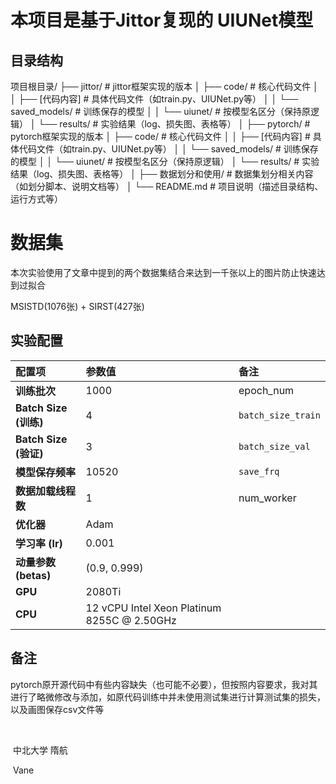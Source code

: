 # 本项目是基于Jittor复现的 UIUNet模型

## 目录结构


项目根目录/
├── jittor/                    # jittor框架实现的版本
│   ├── code/                  # 核心代码文件
│   │   ├── [代码内容]          # 具体代码文件（如train.py、UIUNet.py等）
│   │   └── saved_models/       # 训练保存的模型
│   │       └── uiunet/         # 按模型名区分（保持原逻辑）
│   └── results/                # 实验结果（log、损失图、表格等）
│
├── pytorch/                   # pytorch框架实现的版本
│   ├── code/                  # 核心代码文件
│   │   ├── [代码内容]          # 具体代码文件（如train.py、UIUNet.py等）
│   │   └── saved_models/       # 训练保存的模型
│   │       └── uiunet/         # 按模型名区分（保持原逻辑）
│   └── results/                # 实验结果（log、损失图、表格等）
│
├── 数据划分和使用/             # 数据集划分相关内容（如划分脚本、说明文档等）
│
└── README.md                  # 项目说明（描述目录结构、运行方式等）


# 数据集

本次实验使用了文章中提到的两个数据集结合来达到一千张以上的图片防止快速达到过拟合

MSISTD(1076张) + SIRST(427张)

## 实验配置

| **配置项**            | **参数值**                                  | **备注**           |
| :-------------------- | :------------------------------------------ | :----------------- |
| **训练批次**          | 1000                                        | epoch_num          |
| **Batch Size (训练)** | 4                                           | `batch_size_train` |
| **Batch Size (验证)** | 3                                           | `batch_size_val`   |
| **模型保存频率**      | 10520                                       | `save_frq`         |
| **数据加载线程数**    | 1                                           | num_worker         |
| **优化器**            | Adam                                        |                    |
| **学习率 (lr)**       | 0.001                                       |                    |
| **动量参数 (betas)**  | (0.9, 0.999)                                |                    |
| **GPU**               | 2080Ti                                      |                    |
| **CPU**               | 12 vCPU Intel Xeon Platinum 8255C @ 2.50GHz |                    |



## 备注

pytorch原开源代码中有些内容缺失（也可能不必要），但按照内容要求，我对其进行了略微修改与添加，如原代码训练中并未使用测试集进行计算测试集的损失，以及画图保存csv文件等











​																			

​																																																			   中北大学 隋航

​																																																							  Vane
